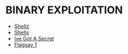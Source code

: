 # BINARY EXPLOITATION

 - [Shellz](./shellz.md) 
 - [Shells](./shells.md)
 - [Ive Got A Secret](./I_have_got_a_secret.md)
 - [Flagsay 1](./flagsay-1.md)
 
